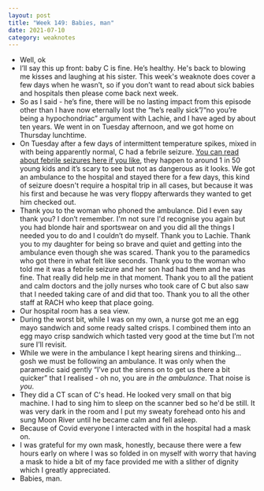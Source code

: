 ```yaml
---
layout: post
title: "Week 149: Babies, man"
date: 2021-07-10
category: weaknotes
---
```

* Well, ok
* I’ll say this up front: baby C is fine. He’s healthy. He's back to blowing me kisses and laughing at his sister. This week's weaknote does cover a few days  when he wasn’t, so if you don’t want to read about sick babies and hospitals then please come back next week.
* So as I said - he’s fine, there will be no lasting impact from this episode other than I have now eternally lost the “he’s really sick”/“no you’re being a hypochondriac” argument with Lachie, and I have aged by about ten years. We went in on Tuesday afternoon, and we got home on Thursday lunchtime.
* On Tuesday after a few days of intermittent temperature spikes, mixed in with being apparently normal, C had a febrile seizure. [You can read about febrile seizures here if you like](https://www.nhs.uk/conditions/febrile-seizures/), they happen to around 1 in 50 young kids and it’s scary to see but not as dangerous as it looks. We got an ambulance to the hospital and stayed there for a few days, this kind of seizure doesn't require a hospital trip in all cases, but because it was his first and because he was very floppy afterwards they wanted to get him checked out.
* Thank you to the woman who phoned the ambulance. Did I even say thank you? I don’t remember. I'm not sure I'd recognise you again but you had blonde hair and sportswear on and you did all the things I needed you to do and I couldn’t do myself. Thank you to Lachie. Thank you to my daughter for being so brave and quiet and getting into the ambulance even though she was scared. Thank you to the paramedics who got there in what felt like seconds. Thank you to the woman who told me it was a febrile seizure and her son had had them and he was fine. That really did help me in that moment. Thank you to all the patient and calm doctors and the jolly nurses who took care of C but also saw that I needed taking care of and did that too. Thank you to all the other staff at RACH who keep that place going.
* Our hospital room has a sea view.
* During the worst bit, while I was on my own, a nurse got me an egg mayo sandwich and some ready salted crisps. I combined them into an egg mayo crisp sandwich which tasted very good at the time but I’m not sure I’ll revisit.
* While we were in the ambulance I kept hearing sirens and thinking… gosh we must be following an ambulance. It was only when the paramedic said gently “I’ve put the sirens on to get us there a bit quicker” that I realised - oh no, you are *in the ambulance*. That noise is *you*.
* They did a CT scan of C's head. He looked very small on that big machine. I had to sing him to sleep on the scanner bed so he'd be still. It was very dark in the room and I put my sweaty forehead onto his and sung Moon River until he became calm and fell asleep.
* Because of Covid everyone I interacted with in the hospital had a mask on.
* I was grateful for my own mask, honestly, because there were a few hours early on where I was so folded in on myself with worry that having a mask to hide a bit of my face provided me with a slither of dignity which I greatly appreciated.
* Babies, man.
